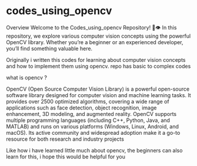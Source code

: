 # codes_using_opencv
Overview
Welcome to the Codes_using_opencv Repository! 🤖👁️ In this repository, we explore various computer vision concepts using the powerful OpenCV library. Whether you’re a beginner or an experienced developer, you’ll find something valuable here.

Originally i written this codes for learning about computer vision concepts and how to implement them using opencv. repo has basic to complex codes


what is opencv ?

OpenCV (Open Source Computer Vision Library) is a powerful open-source software library designed for computer vision and machine learning tasks. It provides over 2500 optimized algorithms, covering a wide range of applications such as face detection, object recognition, image enhancement, 3D modeling, and augmented reality. OpenCV supports multiple programming languages (including C++, Python, Java, and MATLAB) and runs on various platforms (Windows, Linux, Android, and macOS). Its active community and widespread adoption make it a go-to resource for both research and industry projects


Like how i have learned little much about opencv, the beginners can also learn for this, i hope this would be helpful for you
